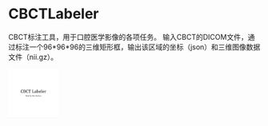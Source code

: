 # CBCTLabeler

CBCT标注工具，用于口腔医学影像的各项任务。
输入CBCT的DICOM文件，通过标注一个96\*96\*96的三维矩形框，输出该区域的坐标（json）和三维图像数据文件（nii.gz）。


<img src="CBCTLabeler/background.png" height="100px" />
